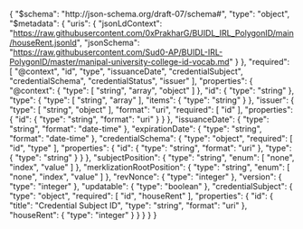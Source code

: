{
    "$schema": "http://json-schema.org/draft-07/schema#",
    "type": "object",
    "$metadata": {
      "uris": {
        "jsonLdContext": "https://raw.githubusercontent.com/0xPrakharG/BUIDL_IRL_PolygonID/main/houseRent.jsonld",
        "jsonSchema": "https://raw.githubusercontent.com/Sud0-AP/BUIDL-IRL-PolygonID/master/manipal-university-college-id-vocab.md"
      }
    },
    "required": [
      "@context",
      "id",
      "type",
      "issuanceDate",
      "credentialSubject",
      "credentialSchema",
      "credentialStatus",
      "issuer"
    ],
    "properties": {
      "@context": {
        "type": [
          "string",
          "array",
          "object"
        ]
      },
      "id": {
        "type": "string"
      },
      "type": {
        "type": [
          "string",
          "array"
        ],
        "items": {
          "type": "string"
        }
      },
      "issuer": {
        "type": [
          "string",
          "object"
        ],
        "format": "uri",
        "required": [
          "id"
        ],
        "properties": {
          "id": {
            "type": "string",
            "format": "uri"
          }
        }
      },
      "issuanceDate": {
        "type": "string",
        "format": "date-time"
      },
      "expirationDate": {
        "type": "string",
        "format": "date-time"
      },
      "credentialSchema": {
        "type": "object",
        "required": [
          "id",
          "type"
        ],
        "properties": {
          "id": {
            "type": "string",
            "format": "uri"
          },
          "type": {
            "type": "string"
          }
        }
      },
      "subjectPosition": {
        "type": "string",
        "enum": [
          "none",
          "index",
          "value"
        ]
      },
      "merklizationRootPosition": {
        "type": "string",
        "enum": [
          "none",
          "index",
          "value"
        ]
      },
      "revNonce": {
        "type": "integer"
      },
      "version": {
        "type": "integer"
      },
      "updatable": {
        "type": "boolean"
      },
      "credentialSubject": {
        "type": "object",
        "required": [
          "id",
          "houseRent"
        ],
        "properties": {
          "id": {
            "title": "Credential Subject ID",
            "type": "string",
            "format": "uri"
          },
          "houseRent": {
            "type": "integer"
          }
        }
      }
    }
  }